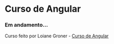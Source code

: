 # Curso de Angular

### Em andamento... 

Curso feito por Loiane Groner - [Curso de Angular](https://loiane.training/curso/angular)
